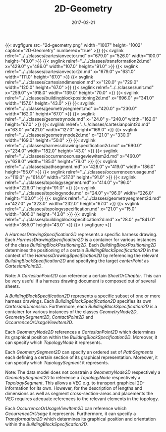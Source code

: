﻿---
title: 2D-Geometry
toc: false
type: specs
layout: diagram
date: "2017-02-21"
draft: false
specification: VEC
version: 1.1.3
documentType: "Recommendation"
elementType: Diagram
classes:
  - CartesianVector
  - Transformation2D
  - CartesianVector2D
  - CartesianDimension
  - Unit
  - BuildingBlockPositioning2D
  - GeometrySegment
  - GeometryNode
  - CartesianPoint2D
  - GeometryNode2D
  - HarnessDrawingSpecification2D
  - OccurrenceOrUsageViewItem2D
  - PathSegment
  - OccurrenceOrUsage
  - TopologySegment
  - TopologyNode
  - GeometrySegment2D
  - TopologySpecification
  - BuildingBlockSpecification2D
menu:
  VEC-1.1.3:    
    parent: topology-and-geometry
    identifier: topology-and-geometry/2d-geometry
    weight: 1005002 

# Prev/next pager order (if `docs_section_pager` enabled in `params.toml`)
weight: 1005002
---
{{< svgfigure src="2d-geometry.png" width="1007" height="1002" caption="2D-Geometry" numbered="true" >}}
  {{< svglink relref="../../classes/cartesianvector.md" x="679.0" y="526.0" width="100.0" height="43.0" >}}
  {{< svglink relref="../../classes/transformation2d.md" x="429.0" y="486.0" width="107.0" height="91.0" >}}
  {{< svglink relref="../../classes/cartesianvector2d.md" x="679.0" y="631.0" width="111.0" height="67.0" >}}
  {{< svglink relref="../../classes/cartesiandimension.md" x="120.0" y="729.0" width="120.0" height="67.0" >}}
  {{< svglink relref="../../classes/unit.md" x="259.0" y="918.0" width="139.0" height="70.0" >}}
  {{< svglink relref="../../classes/buildingblockpositioning2d.md" x="696.0" y="341.0" width="157.0" height="43.0" >}}
  {{< svglink relref="../../classes/geometrysegment.md" x="420.0" y="230.0" width="162.0" height="67.0" >}}
  {{< svglink relref="../../classes/geometrynode.md" x="24.0" y="240.0" width="162.0" height="67.0" >}}
  {{< svglink relref="../../classes/cartesianpoint2d.md" x="63.0" y="421.0" width="127.0" height="169.0" >}}
  {{< svglink relref="../../classes/geometrynode2d.md" x="21.0" y="330.0" width="169.0" height="50.0" >}}
  {{< svglink relref="../../classes/harnessdrawingspecification2d.md" x="690.0" y="234.0" width="182.0" height="43.0" >}}
  {{< svglink relref="../../classes/occurrenceorusageviewitem2d.md" x="460.0" y="628.0" width="185.0" height="79.0" >}}
  {{< svglink relref="../../classes/pathsegment.md" x="428.0" y="419.0" width="186.0" height="55.0" >}}
  {{< svglink relref="../../classes/occurrenceorusage.md" x="119.0" y="614.0" width="217.0" height="91.0" >}}
  {{< svglink relref="../../classes/topologysegment.md" x="414.0" y="96.0" width="226.0" height="91.0" >}}
  {{< svglink relref="../../classes/topologynode.md" x="24.0" y="96.0" width="226.0" height="103.0" >}}
  {{< svglink relref="../../classes/geometrysegment2d.md" x="427.0" y="323.0" width="232.0" height="67.0" >}}
  {{< svglink relref="../../classes/topologyspecification.md" x="21.0" y="15.0" width="806.0" height="43.0" >}}
  {{< svglink relref="../../classes/buildingblockspecification2d.md" x="28.0" y="841.0" width="855.0" height="43.0" >}}
{{< / svgfigure >}}
<p> A <i>HarnessDrawingSpecification2D</i> represents a specific harness drawing. Each <i>HarnessDrawingSpecification2D</i> is a container for various instances of the class <i>BuildingBlockPositioning2D</i>. Each <i>BuildingBlockPositioning2D</i> determines the positioning of a certain <i>BuildingBlockSpecification2D</i> in the context of the <i>HarnessDrawingSpecification2D</i> by referencing the relevant <i>BuildingBlockSpecification2D</i> and specifying the target <i>centerPoint</i> as <i>CartesianPoint2D</i>.     </p>      <p> Note: A <i>CartesianPoint2D</i> can reference a certain <i>SheetOrChapter</i>. This can be very useful if a harness drawing document is composed out of several sheets.     </p>      <p> A <i>BuildingBlockSpecification2D</i> represents a specific subset of one or more harness drawings. Each <i>BulidingBlockSpecification2D</i> specifies its own <i>CartesianDimension</i>. Furthermore, each <i>BulidingBlockSpecification2D</i> is a container for various instances of the classes <i>GeometryNode2D</i>, <i>GeometrySegment2D</i>, <i>ContactPoint2D</i> and <i>OccurrenceOrUsageViewItem2D</i>.     </p>      <p> Each <i>GeometryNode2D</i> references a <i>CartesianPoint2D</i> which determines its graphical position within the <i>BuildingBlockSpecification2D</i>. Moreover, it can specify which <i>TopologyNode</i> it represents.     </p>      <p> Each <i>GeometrySegment2D</i> can specify an ordered set of <i>PathSegments</i> each defining a certain section of its graphical representation. Moreover, it can specify which <i>TopologySegment</i> it represents.     </p>      <p> Note: The data model does not constrain a <i>GeometryNode2D</i> respectively a <i>GeometrySegment2D</i> to reference a <i>TopologyNode</i> respectively a <i>TopologySegment</i>. This allows a VEC e.g. to transport graphical 2D-information for its own. However, for the description of lengths and dimensions as well as segment cross-section-areas and placements the VEC requires adequate references to the relevant elements in the topology.     </p>      <p> Each <i>OccurrenceOrUsageViewItem2D</i> can reference which <i>OccurrenceOrUsage</i> it represents. Furthermore, it can specify a <i>Transformation2D</i> which determines its graphical position and orientation within the <i>BuildingBlockSpecification2D.</i>      </p>